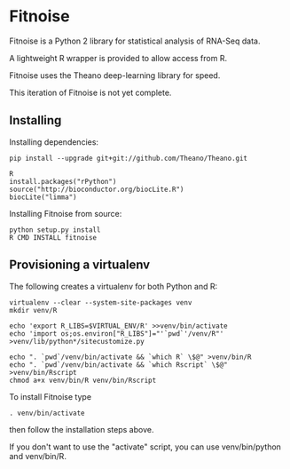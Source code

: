 Fitnoise
===

Fitnoise is a Python 2 library for statistical analysis of RNA-Seq data.

A lightweight R wrapper is provided to allow access from R.

Fitnoise uses the Theano deep-learning library for speed.


This iteration of Fitnoise is not yet complete.



Installing
---

Installing dependencies:

    pip install --upgrade git+git://github.com/Theano/Theano.git

    R
    install.packages("rPython")
    source("http://bioconductor.org/biocLite.R")
    biocLite("limma")

Installing Fitnoise from source:
    
    python setup.py install     
    R CMD INSTALL fitnoise


Provisioning a virtualenv
---

The following creates a virtualenv for both Python and R:

    virtualenv --clear --system-site-packages venv
    mkdir venv/R

    echo 'export R_LIBS=$VIRTUAL_ENV/R' >>venv/bin/activate    
    echo 'import os;os.environ["R_LIBS"]="'`pwd`'/venv/R"' >venv/lib/python*/sitecustomize.py

    echo ". `pwd`/venv/bin/activate && `which R` \$@" >venv/bin/R
    echo ". `pwd`/venv/bin/activate && `which Rscript` \$@" >venv/bin/Rscript
    chmod a+x venv/bin/R venv/bin/Rscript

To install Fitnoise type

    . venv/bin/activate
    
then follow the installation steps above.

If you don't want to use the "activate" script, you can use venv/bin/python and venv/bin/R.

